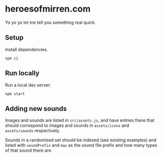 # heroesofmirren.com

Yo yo yo let me tell you something real quick.


## Setup

Install dependencies.

```shell
npm ci
```


## Run locally

Run a local dev server:

```shell
npm start
```

## Adding new sounds

Images and sounds are listed in `src/assets.js`, and have entries there that
should correspond to images and sounds in `assets/icons` and `assets/sounds`
respectively.

Sounds in a randomised set should be indexed (see existing 
examples) and listed with `soundPrefix` and `max` as the sound file prefix and
how many types of that sound there are.
